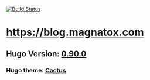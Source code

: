 [![Build Status](https://drone.magnatox.com/api/badges/tonymmm1/blog.magnatox.com/status.svg?ref=refs/heads/master)](https://drone.magnatox.com/tonymmm1/blog.magnatox.com)

# <https://blog.magnatox.com>

## Hugo Version: [0.90.0](https://github.com/gohugoio/hugo/releases)

### Hugo theme: [Cactus](https://themes.gohugo.io/hugo-theme-cactus/)

